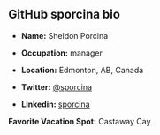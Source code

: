 ## GitHub sporcina bio

- **Name:** Sheldon Porcina
- **Occupation:** manager
- **Location:** Edmonton, AB, Canada

- **Twitter:** [@sporcina](https://twitter.com/sporcina)
- **Linkedin:** [sporcina](https://www.linkedin.com/profile/view?id=AAIAAAEIN8kBwMM4bZ94VrKr8EGzo_ry8am31zo&trk=nav_responsive_tab_profile_pic)

**Favorite Vacation Spot:** Castaway Cay
